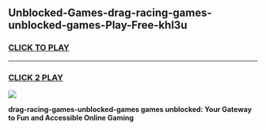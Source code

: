 
## Unblocked-Games-drag-racing-games-unblocked-games-Play-Free-khl3u
<h3>
<a href="https://premium76.site?title=drag-racing-games-unblocked-games&ref=20A">CLICK TO PLAY</a></h3>
<hr>

<h3>
<a href="https://premium76.site?title=drag-racing-games-unblocked-games&ref=20A">CLICK 2 PLAY</a>
  
</h3>

<a href="https://premium76.site?title=drag-racing-games-unblocked-games&ref=20A"><img src="https://clearcache.store/games.png"></a>


**drag-racing-games-unblocked-games games unblocked: Your Gateway to Fun and Accessible Online Gaming**
